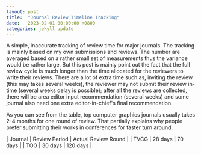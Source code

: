 ```yaml
---
layout: post
title:  "Journal Review Timeline Tracking"
date:   2023-02-01 00:00:00 +0800
categories: jekyll update
---
```


A simple, inaccurate tracking of review time for major journals. 
The tracking is mainly based on my own submissions and reviews. The number are averaged based on a rather small set of measurements thus the variance would be rather large.
But this post is mainly point out the fact that the full review cycle is much longer than the time allocated for the reviewers to write their reviews. There are a lot of extra time such as, inviting the review (this may takes several weeks), the reviewer may not submit their review in-time (several weeks delay is possible); after all the reviews are collected, there will be area editor input recommendation (several weeks) and some journal also need one extra editor-in-chief's final recommendation. 

As you can see from the table, top computer graphics journals usually takes 2-4 months for one round of review. That partially explains why people prefer submitting their works in conferences for faster turn around. 

| Journal | Review Period | Actual Review Round |
| TVCG		| 28 days | 70 days |
| TOG		| 30 days | 120 days |

